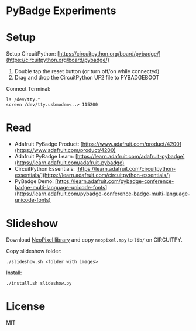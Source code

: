 # PyBadge Experiments

# Setup

Setup CircuitPython: [https://circuitpython.org/board/pybadge/](https://circuitpython.org/board/pybadge/)

1. Double tap the reset button (or turn off/on while connected)
2. Drag and drop the CircuitPython UF2 file to PYBADGEBOOT

Connect Terminal:

    ls /dev/tty.*
    screen /dev/tty.usbmodem<..> 115200

# Read

* Adafruit PyBadge Product: [https://www.adafruit.com/product/4200](https://www.adafruit.com/product/4200)
* Adafruit PyBadge Learn: [https://learn.adafruit.com/adafruit-pybadge](https://learn.adafruit.com/adafruit-pybadge)
* CircuitPython Essentials: [https://learn.adafruit.com/circuitpython-essentials/](https://learn.adafruit.com/circuitpython-essentials/)
* PyBadge Demo: [https://learn.adafruit.com/pybadge-conference-badge-multi-language-unicode-fonts](https://learn.adafruit.com/pybadge-conference-badge-multi-language-unicode-fonts)


# Slideshow

Download [NeoPixel library](https://github.com/adafruit/Adafruit_CircuitPython_NeoPixel/releases) and copy `neopixel.mpy` to `lib/` on CIRCUITPY.

Copy slideshow folder:

    ./slideshow.sh <folder with images>

Install:

    ./install.sh slideshow.py


# License

MIT
